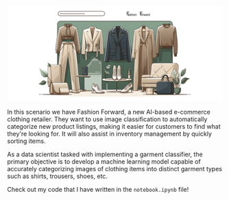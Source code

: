 ![clothing_classification](clothing_classification.png)

In this scenario we have Fashion Forward, a new AI-based e-commerce clothing retailer.
They want to use image classification to automatically categorize new product listings, making it easier for customers to find what they're looking for. It will also assist in inventory management by quickly sorting items.

As a data scientist tasked with implementing a garment classifier, the primary objective is to develop a machine learning model capable of accurately categorizing images of clothing items into distinct garment types such as shirts, trousers, shoes, etc.

Check out my code that I have written in the `notebook.ipynb` file!
